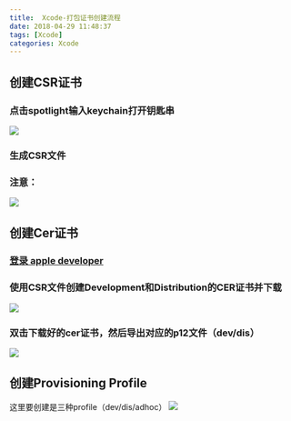 ```yaml
---
title:  Xcode-打包证书创建流程
date: 2018-04-29 11:48:37
tags: [Xcode]
categories: Xcode
---
```


## 创建CSR证书
### 点击spotlight输入keychain打开钥匙串
![](http://p7xd6yrmx.bkt.clouddn.com/WX20180415-192128.ed09497c15d24f6bb84e812effb1d0f9.png)  
### 生成CSR文件

### **注意**：
![](http://p7xd6yrmx.bkt.clouddn.com/DraggedImage.ae2ad2036be3471b9b1549406a95e44b.png)

## 创建Cer证书
### [登录 apple developer](https://developer.apple.com/account/)

### 使用CSR文件创建Development和Distribution的CER证书并下载
![](http://p7xd6yrmx.bkt.clouddn.com/DraggedImage.ca56c2a73e474422ac1aaac410172bc6.png)

### 双击下载好的cer证书，然后导出对应的p12文件（dev/dis）
![](http://p7xd6yrmx.bkt.clouddn.com/DraggedImage.bc375b929a6f463f8d85d6f92e6bc853.png)

## 创建Provisioning Profile
这里要创建是三种profile（dev/dis/adhoc）
![](http://p7xd6yrmx.bkt.clouddn.com/DraggedImage.8b0bda299adf43029f16d552dceac353.png)
